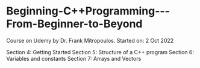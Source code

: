 # Beginning-C++Programming---From-Beginner-to-Beyond

Course on Udemy by Dr. Frank Mitropoulos.
Started on: 2 Oct 2022

Section 4: Getting Started
Section 5: Structure of a C++ program
Section 6: Variables and constants
Section 7: Arrays and Vectors
